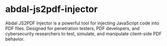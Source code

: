 # abdal-js2pdf-injector
Abdal JS2PDF Injector is a powerful tool for injecting JavaScript code into PDF files. Designed for penetration testers, PDF developers, and cybersecurity researchers to test, simulate, and manipulate client-side PDF behavior.
